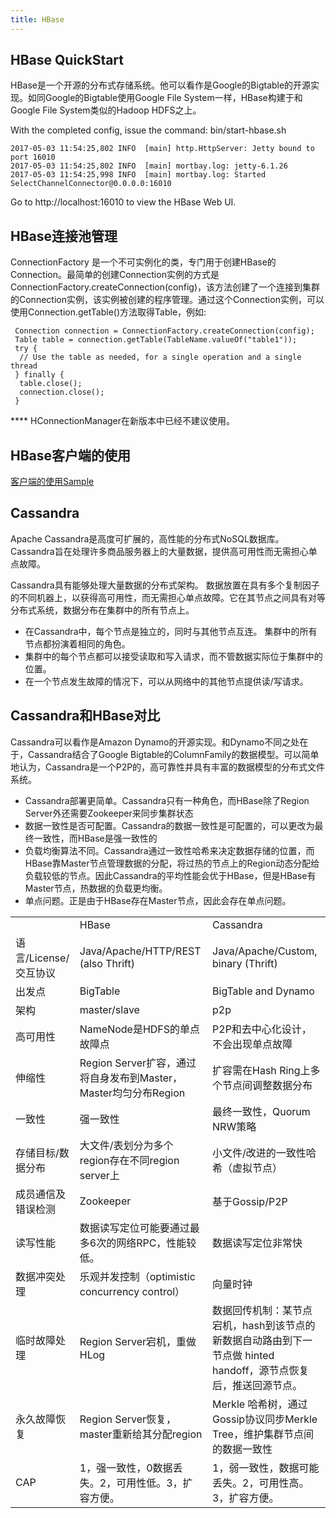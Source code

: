 ```yaml
---
title: HBase
---
```


## HBase QuickStart
HBase是一个开源的分布式存储系统。他可以看作是Google的Bigtable的开源实现。如同Google的Bigtable使用Google File System一样，HBase构建于和Google File System类似的Hadoop HDFS之上。

With the completed config, issue the command: bin/start-hbase.sh

```
2017-05-03 11:54:25,802 INFO  [main] http.HttpServer: Jetty bound to port 16010
2017-05-03 11:54:25,802 INFO  [main] mortbay.log: jetty-6.1.26
2017-05-03 11:54:25,998 INFO  [main] mortbay.log: Started SelectChannelConnector@0.0.0.0:16010
```
Go to http://localhost:16010 to view the HBase Web UI.


## HBase连接池管理
ConnectionFactory 是一个不可实例化的类，专门用于创建HBase的Connection。最简单的创建Connection实例的方式是ConnectionFactory.createConnection(config)，该方法创建了一个连接到集群的Connection实例，该实例被创建的程序管理。通过这个Connection实例，可以使用Connection.getTable()方法取得Table，例如:
```
 Connection connection = ConnectionFactory.createConnection(config);
 Table table = connection.getTable(TableName.valueOf("table1"));
 try {
  // Use the table as needed, for a single operation and a single thread
 } finally {
  table.close();
  connection.close();
 }
 ```
 **** HConnectionManager在新版本中已经不建议使用。

## HBase客户端的使用

 [客户端的使用Sample](samplecodes/hbaseclient/HBaseSample.java)

## Cassandra
Apache Cassandra是高度可扩展的，高性能的分布式NoSQL数据库。 Cassandra旨在处理许多商品服务器上的大量数据，提供高可用性而无需担心单点故障。

Cassandra具有能够处理大量数据的分布式架构。 数据放置在具有多个复制因子的不同机器上，以获得高可用性，而无需担心单点故障。它在其节点之间具有对等分布式系统，数据分布在集群中的所有节点上。
- 在Cassandra中，每个节点是独立的，同时与其他节点互连。 集群中的所有节点都扮演着相同的角色。
- 集群中的每个节点都可以接受读取和写入请求，而不管数据实际位于集群中的位置。
- 在一个节点发生故障的情况下，可以从网络中的其他节点提供读/写请求。

## Cassandra和HBase对比

Cassandra可以看作是Amazon Dynamo的开源实现。和Dynamo不同之处在于，Cassandra结合了Google Bigtable的ColumnFamily的数据模型。可以简单地认为，Cassandra是一个P2P的，高可靠性并具有丰富的数据模型的分布式文件系统。

- Cassandra部署更简单。Cassandra只有一种角色，而HBase除了Region Server外还需要Zookeeper来同步集群状态
- 数据一致性是否可配置。Cassandra的数据一致性是可配置的，可以更改为最终一致性，而HBase是强一致性的
- 负载均衡算法不同。Cassandra通过一致性哈希来决定数据存储的位置，而HBase靠Master节点管理数据的分配，将过热的节点上的Region动态分配给负载较低的节点。因此Cassandra的平均性能会优于HBase，但是HBase有Master节点，热数据的负载更均衡。
- 单点问题。正是由于HBase存在Master节点，因此会存在单点问题。

<table>
    <th>
        <td>HBase</td>
        <td>Cassandra</td>
    </th>
    <tr>
        <td>语言/License/交互协议</td>
        <td>Java/Apache/HTTP/REST (also Thrift)	</td>
        <td>Java/Apache/Custom, binary (Thrift)</td>
    </tr>
    <tr>
        <td>出发点</td>
        <td>BigTable</td>
        <td>BigTable and Dynamo</td>
    </tr>
    <tr>
        <td>架构</td>
        <td>master/slave	</td>
        <td>p2p</td>
    </tr>
    <tr>
        <td>高可用性</td>
        <td>NameNode是HDFS的单点故障点	</td>
        <td>P2P和去中心化设计，不会出现单点故障</td>
    </tr>
    <tr>
        <td>伸缩性	</td>
        <td>Region Server扩容，通过将自身发布到Master，Master均匀分布Region	</td>
        <td>扩容需在Hash Ring上多个节点间调整数据分布</td>
    </tr>
    <tr>
        <td>一致性	</td>
        <td>强一致性	</td>
        <td>最终一致性，Quorum NRW策略</td>
    </tr>
    <tr>
        <td>存储目标/数据分布</td>
        <td>大文件/表划分为多个region存在不同region server上	</td>
        <td>小文件/改进的一致性哈希（虚拟节点）</td>
    </tr>
    <tr>
        <td>成员通信及错误检测	</td>
        <td>Zookeeper	</td>
        <td>基于Gossip/P2P</td>
    </tr>
    <tr>
        <td>读写性能	</td>
        <td>数据读写定位可能要通过最多6次的网络RPC，性能较低。		</td>
        <td>数据读写定位非常快</td>
    </tr>
    <tr>
        <td>数据冲突处理	</td>
        <td>乐观并发控制（optimistic concurrency control）		</td>
        <td>向量时钟</td>
    </tr>
    <tr>
        <td>临时故障处理	</td>
        <td>Region Server宕机，重做HLog		</td>
        <td>数据回传机制：某节点宕机，hash到该节点的新数据自动路由到下一节点做 hinted handoff，源节点恢复后，推送回源节点。</td>
    </tr>
    <tr>
        <td>永久故障恢复		</td>
        <td>Region Server恢复，master重新给其分配region	</td>
        <td>Merkle 哈希树，通过Gossip协议同步Merkle Tree，维护集群节点间的数据一致性</td>
    </tr>
    <tr>
        <td>CAP	</td>
        <td>1，强一致性，0数据丢失。2，可用性低。3，扩容方便。			</td>
        <td>1，弱一致性，数据可能丢失。2，可用性高。3，扩容方便。</td>
    </tr>

</table>
